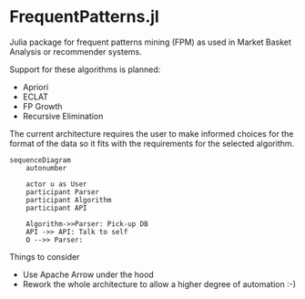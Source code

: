 # FrequentPatterns.jl
Julia package for frequent patterns mining (FPM) as used in Market Basket
Analysis or recommender systems.

Support for these algorithms is planned:
* Apriori
* ECLAT
* FP Growth
* Recursive Elimination

The current architecture requires the user to make informed choices for the
format of the data so it fits with the requirements for the selected algorithm.

```mermaid
sequenceDiagram
    autonumber

    actor u as User
    participant Parser
    participant Algorithm
    participant API

    Algorithm->>Parser: Pick-up DB
    API ->> API: Talk to self
    O -->> Parser: 
```

Things to consider

* Use Apache Arrow under the hood
* Rework the whole architecture to allow a higher degree of automation :-)
